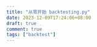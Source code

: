 ```yaml
---
title: "从零开始 backtesting.py"
date: 2023-12-09T17:24:06+08:00
draft: true
comment: true
tags: ["backtest"]
---
```






